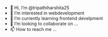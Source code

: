 - 👋 Hi, I’m @tripathiharshita25
- 👀 I’m interested in webdevelopment
- 🌱 I’m currently learning frontend develpment
- 💞️ I’m looking to collaborate on ...
- 📫 How to reach me ...

<!---
tripathiharshita25/tripathiharshita25 is a ✨ special ✨ repository because its `README.md` (this file) appears on your GitHub profile.
You can click the Preview link to take a look at your changes.
--->
